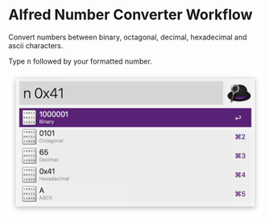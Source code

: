 # Alfred Number Converter Workflow

Convert numbers between binary, octagonal, decimal, hexadecimal and ascii characters.

Type <kbd>n</kbd> followed by your formatted number.

![alfred-number-converter-workflow](screenshot.png)
